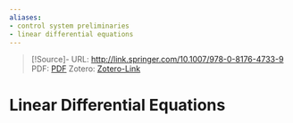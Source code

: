 ```yaml
---
aliases:
- control system preliminaries
- linear differential equations
---
```


>[!Source]-
>URL: http://link.springer.com/10.1007/978-0-8176-4733-9
>PDF: [PDF](../../../../PDFs/zabczyk2008.pdf)
>Zotero: [Zotero-Link](zotero://select/items/@zabczyk2008)

# Linear Differential Equations

